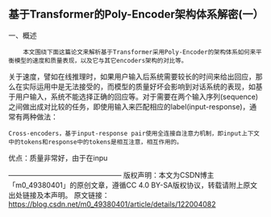 ## 基于Transformer的Poly-Encoder架构体系解密(一）


一、概述

        本文围绕下面这篇论文来解析基于Transformer采用Poly-Encoder的架构体系如何来平衡模型的速度和质量表现，以及它与其它encoders架构的对比等。

关于速度，譬如在线推理时，如果用户输入后系统需要较长的时间来给出回应，那么在实际运用中是无法接受的，而模型的质量好坏会影响到对话系统的表现，如基于用户输入，系统不能选择正确的回应等。对于需要在两个输入序列(sequence)之间做出成对比较的任务，即使用输入来匹配相应的label(input-response)，通常有两种做法：

    Cross-encoders，基于input-response pair使用全连接自注意力机制，即input上下文中的tokens和response中的tokens是相互注意，相互作用的。

优点：质量非常好，由于在inpu

————————————————
版权声明：本文为CSDN博主「m0_49380401」的原创文章，遵循CC 4.0 BY-SA版权协议，转载请附上原文出处链接及本声明。
原文链接：https://blog.csdn.net/m0_49380401/article/details/122004082
